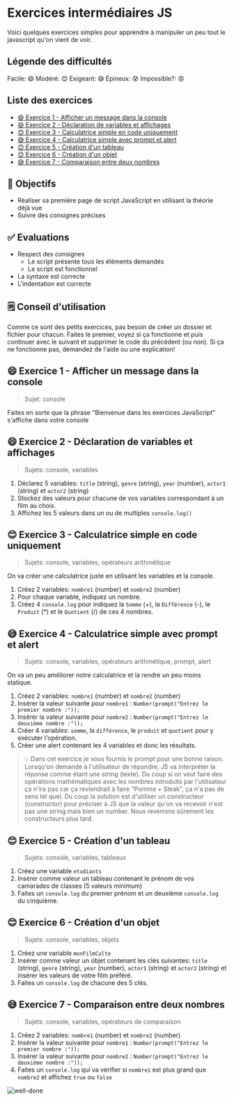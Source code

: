 <!-- omit in toc -->
# Exercices intermédiaires JS

Voici quelques exercices simples pour apprendre à manipuler un peu tout le javascript qu'on vient de voir.

<!-- omit in toc -->
## Légende des difficultés

Facile: 😄
Modéré: 😊
Exigeant: 😅
Épineux: 😰
Impossible?: 😡

<!-- omit in toc -->
## Liste des exercices

- [😄 Exercice 1 - Afficher un message dans la console](#-exercice-1---afficher-un-message-dans-la-console)
- [😄 Exercice 2 - Déclaration de variables et affichages](#-exercice-2---déclaration-de-variables-et-affichages)
- [😊 Exercice 3 - Calculatrice simple en code uniquement](#-exercice-3---calculatrice-simple-en-code-uniquement)
- [😅 Exercice 4 - Calculatrice simple avec prompt et alert](#-exercice-4---calculatrice-simple-avec-prompt-et-alert)
- [😊 Exercice 5 - Création d'un tableau](#-exercice-5---création-dun-tableau)
- [😊 Exercice 6 - Création d'un objet](#-exercice-6---création-dun-objet)
- [😅 Exercice 7 - Comparaison entre deux nombres](#-exercice-7---comparaison-entre-deux-nombres)

<!-- omit in toc -->
## :memo: Objectifs

- Réaliser sa première page de script JavaScript en utilisant la théorie déjà vue
- Suivre des consignes précises

<!-- omit in toc -->
## :white_check_mark: Evaluations

- Respect des consignes
  - Le script présente tous les éléments demandés
  - Le script est fonctionnel
- La syntaxe est correcte
- L'indentation est correcte

<!-- omit in toc -->
## 🗒️ Conseil d'utilisation

Comme ce sont des petits exercices, pas besoin de créer un dossier et fichier pour chacun. Faites le premier, voyez si ça fonctionne et puis continuer avec le suivant et supprimer le code du précédent (ou non). Si ça ne fonctionne pas, demandez de l'aide ou une explication!

## 😄 Exercice 1 - Afficher un message dans la console

> Sujet: console

Faites en sorte que la phrase "Bienvenue dans les exercices JavaScript" s'affiche dans votre console

## 😄 Exercice 2 - Déclaration de variables et affichages

> Sujets: console, variables

1. Déclarez 5 variables: `title` (string), `genre` (string), `year` (number), `actor1` (string) et `actor2` (string)
2. Stockez des valeurs pour chacune de vos variables correspondant à un film au choix.
3. Affichez les 5 valeurs dans un ou de multiples `console.log()`

## 😊 Exercice 3 - Calculatrice simple en code uniquement

> Sujets: console, variables, opérateurs arithmétique

On va créer une calculatrice juste en utilisant les variables et la console.

1. Créez 2 variables: `nombre1` (number) et `nombre2` (number)
2. Pour chaque variable, indiquez un nombre.
3. Créez 4 `console.log` pour indiquez la `Somme` (+), la `Différence` (-), le `Produit` (*) et le `Quotient` (/) de ces 4 nombres.

## 😅 Exercice 4 - Calculatrice simple avec prompt et alert

> Sujets: console, variables, opérateurs arithmétique, prompt, alert

On va un peu améliorer notre calculatrice et la rendre un peu moins statique.

1. Créez 2 variables: `nombre1` (number) et `nombre2` (number)
2. Insérer la valeur suivante pour `nombre1` : `Number(prompt("Entrez le premier nombre :"));`
3. Insérer la valeur suivante pour `nombre2` : `Number(prompt("Entrez le deuxième nombre :"));`
4. Créer 4 variables: `somme`, la `différence`, le `produit` et `quotient` pour y exécuter l'opération.
5. Créer une alert contenant les 4 variables et donc les résultats.

> 💡 Dans cet exercice je vous fournis le prompt pour une bonne raison. Lorsqu'on demande à l'utilisateur de répondre, JS va interpréter la réponse comme étant une string (texte). Du coup si on veut faire des opérations mathématiques avec les nombres introduits par l'utilisateur ça n'ira pas car ça reviendrait à faire "Pomme + Steak", ça n'a pas de sens tel quel.
> Du coup la solution est d'utiliser un constructeur (constructor) pour préciser à JS que la valeur qu'on va recevoir n'est pas une string mais bien un number. Nous reverrons sûrement les constructeurs plus tard.

## 😊 Exercice 5 - Création d'un tableau

> Sujets: console, variables, tableaux

1. Créez une variable `etudiants`
2. Insérer comme valeur un tableau contenant le prénom de vos camarades de classes (5 valeurs minimum)
3. Faites un `console.log` du premier prénom et un deuxième `console.log` du cinquième.

## 😊 Exercice 6 - Création d'un objet

> Sujets: console, variables, objets

1. Créez une variable `monFilmCulte`
2. Insérer comme valeur un objet contenant les clés suivantes: `title` (string), `genre` (string), `year` (number), `actor1` (string) et `actor2` (string) et insérer les valeurs de votre film préféré.
3. Faites un `console.log` de chacune des 5 clés.

## 😅 Exercice 7 - Comparaison entre deux nombres

> Sujets: console, variables, opérateurs de comparaison

1. Créez 2 variables: `nombre1` (number) et `nombre2` (number)
2. Insérer la valeur suivante pour `nombre1` : `Number(prompt("Entrez le premier nombre :"));`
3. Insérer la valeur suivante pour `nombre2` : `Number(prompt("Entrez le deuxième nombre :"));`
4. Faites un `console.log` qui va vérifier si `nombre1` est plus grand que `nombre2` et affichez `true` ou `false`


![well-done](https://i.giphy.com/media/v1.Y2lkPTc5MGI3NjExMzV6NjY5Z2d4MGJ1eWVpcmRjaG85YzljbzljajlvNzk5YTNrOHRpZCZlcD12MV9pbnRlcm5hbF9naWZfYnlfaWQmY3Q9Zw/JLFq4Jh5bSJEDHZjSB/giphy.gif)

